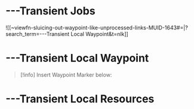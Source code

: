 
# ---Transient Jobs

![[~viewfn-sluicing-out-waypoint-like-unprocessed-links-MUID-1643#=|?search_term=---Transient Local Waypoint&t=nlk]]

# ---Transient Local Waypoint

> [!info] Insert Waypoint Marker below: 


# ---Transient Local Resources


